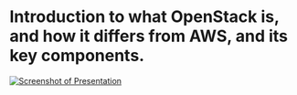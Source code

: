 # Introduction to what OpenStack is, and how it differs from AWS, and its key components.


[![Screenshot of Presentation](https://github.com/user-attachments/assets/4d5ff474-26a6-4a21-a782-a2faee352a4c)](https://www.slideshare.net/slideshow/embed_code/key/cq6nDIMYQy1qVO?hostedIn=slideshare&page=upload)
